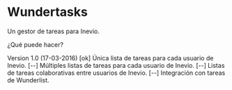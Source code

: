 # Wundertasks
Un gestor de tareas para Inevio.

¿Qué puede hacer?

Version 1.0 (17-03-2016)
[ok] Única lista de tareas para cada usuario de Inevio.
[--] Múltiples listas de tareas para cada usuario de Inevio.
[--] Listas de tareas colaborativas entre usuarios de Inevio.
[--] Integración con tareas de Wunderlist.
